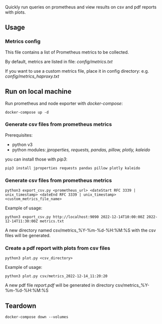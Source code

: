 Quickly run queries on prometheus and view results on csv and pdf reports with plots.

## Usage

### Metrics config

This file contains a list of Prometheus metrics to be collected.

By default, metrics are listed in file: _config/metrics.txt_

If you want to use a custom metrics file, place it in config directory:
e.g. _config/metrics_haproxy.txt_


## Run on local machine

Run prometheus and node exporter with _docker-compose_:
```
docker-compose up -d 
```

### Generate csv files from prometheus metrics

Prerequisites:

 - python v3 
 - python modules: _jproperties, requests, pandas, pillow, plotly, kaleido_

you can install those with _pip3_:

```
pip3 install jproperties requests pandas pillow plotly kaleido
```

### Generate csv files from prometheus metrics

```
python3 export_csv.py <prometheus_url> <dateStart RFC 3339 | unix_timestamp> <dateEnd RFC 3339 | unix_timestamp> <custom_metrics_file_name>
```

Example of usage:

```
python3 export_csv.py http://localhost:9090 2022-12-14T10:00:00Z 2022-12-14T11:30:00Z metrics.txt
```

A new directory named csv/metrics_%Y-%m-%d-%H:%M:%S with the csv files will be generated.

### Create a pdf report with plots from csv files

```
python3 plot.py <csv_directory>
```

Example of usage:

```
python3 plot.py csv/metrics_2022-12-14_11:20:20
```

A new pdf file *report.pdf* will be generated in directory csv/metrics_%Y-%m-%d-%H:%M:%S

## Teardown

```
docker-compose down --volumes
```